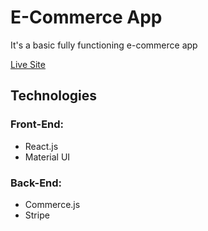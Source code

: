 # E-Commerce App

It's a basic fully functioning e-commerce app

[Live Site](https://e-commerce-ebon-nine.vercel.app/)

## Technologies
  ### Front-End:
  - React.js
  - Material UI
  ### Back-End:
   - Commerce.js 
   - Stripe

​    